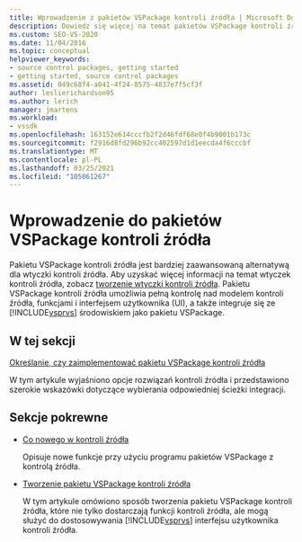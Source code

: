 ```yaml
---
title: Wprowadzenie z pakietów VSPackage kontroli źródła | Microsoft Docs
description: Dowiedz się więcej na temat pakietów VSPackage kontroli źródła w programie Visual Studio i jak bardziej zaawansowaną alternatywą dla wtyczek kontroli źródła.
ms.custom: SEO-VS-2020
ms.date: 11/04/2016
ms.topic: conceptual
helpviewer_keywords:
- source control packages, getting started
- getting started, source control packages
ms.assetid: 049c68f4-a041-4f24-8575-4837e7f5cf3f
author: leslierichardson95
ms.author: lerich
manager: jmartens
ms.workload:
- vssdk
ms.openlocfilehash: 163152e614cccfb2f2d46fdf68e0f4b9001b173c
ms.sourcegitcommit: f2916d8fd296b92cc402597d1d1eecda4f6cccbf
ms.translationtype: MT
ms.contentlocale: pl-PL
ms.lasthandoff: 03/25/2021
ms.locfileid: "105061267"
---
```

# <a name="get-started-with-source-control-vspackages"></a>Wprowadzenie do pakietów VSPackage kontroli źródła

Pakietu VSPackage kontroli źródła jest bardziej zaawansowaną alternatywą dla wtyczki kontroli źródła. Aby uzyskać więcej informacji na temat wtyczek kontroli źródła, zobacz [tworzenie wtyczki kontroli źródła](../../extensibility/internals/creating-a-source-control-plug-in.md). Pakietu VSPackage kontroli źródła umożliwia pełną kontrolę nad modelem kontroli źródła, funkcjami i interfejsem użytkownika (UI), a także integruje się ze [!INCLUDE[vsprvs](../../code-quality/includes/vsprvs_md.md)] środowiskiem jako pakietu VSPackage.

## <a name="in-this-section"></a>W tej sekcji

[Określanie, czy zaimplementować pakietu VSPackage kontroli źródła](../../extensibility/internals/determining-whether-to-implement-a-source-control-vspackage.md)

W tym artykule wyjaśniono opcje rozwiązań kontroli źródła i przedstawiono szerokie wskazówki dotyczące wybierania odpowiedniej ścieżki integracji.

## <a name="related-sections"></a>Sekcje pokrewne

- [Co nowego w kontroli źródła](../../extensibility/internals/what-s-new-in-source-control.md)

   Opisuje nowe funkcje przy użyciu programu pakietów VSPackage z kontrolą źródła.

- [Tworzenie pakietu VSPackage kontroli źródła](../../extensibility/internals/creating-a-source-control-vspackage.md)

   W tym artykule omówiono sposób tworzenia pakietu VSPackage kontroli źródła, które nie tylko dostarczają funkcji kontroli źródła, ale mogą służyć do dostosowywania [!INCLUDE[vsprvs](../../code-quality/includes/vsprvs_md.md)] interfejsu użytkownika kontroli źródła.
